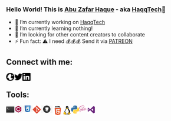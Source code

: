### Hello World! This is [Abu Zafar Haque][facebookpage] - aka [HaqqTech][website]👋

- 🔭 I’m currently working on [HaqqTech][website]
- 🌱 I’m currently learning nothing!
- 🤔 I’m looking for other content creators to collaborate
- ⚡ Fun fact: :warning: I need :moneybag::moneybag::moneybag: Send it via [PATREON][patreon]

## **Connect with me:**

[<img align="left" alt="haqqtech.com" width="22px"
src="https://raw.githubusercontent.com/abuzafarhaqq/abuzafarhaqq/9d704fd7ab1a68e631889bb9e999f4720c81169e/svg/globe.svg"/>][website]
[<img align="left" alt="HaqqTech | Twitter" width="22px"
src="https://raw.githubusercontent.com/abuzafarhaqq/abuzafarhaqq/9d704fd7ab1a68e631889bb9e999f4720c81169e/svg/twitter.svg"/>][twitter]
[<img align="left" alt="HaqqTech | Linked In" width="22px" src="https://raw.githubusercontent.com/abuzafarhaqq/abuzafarhaqq/9d704fd7ab1a68e631889bb9e999f4720c81169e/svg/linkedin.svg"/>][linkedin]

<a href="https://www.youtube.com/channel/UC8QpDgUM8tKCWjnU7_77F0Q?view_as=subscriber?sub_confirmation=1"><a href="https://img.shields.io/youtube/channel/subscribers/UC8QpDgUM8tKCWjnU7_77F0Q" alt="youtube"></a></a>

<br />

## **Tools:**

[<img align="left" alt="haqqtech.com" width="22px"
src="https://github.com/abuzafarhaqq/abuzafarhaqq/blob/master/svg/bash.png"/>][website]
[<img align="left" alt="haqqtech.com" width="22px"
src="https://github.com/abuzafarhaqq/abuzafarhaqq/blob/master/svg/cplusplus.png"/>][website]
[<img align="left" alt="haqqtech.com" width="28px"
src="https://github.com/abuzafarhaqq/abuzafarhaqq/blob/master/svg/css3.jpg"/>][website]
[<img align="left" alt="haqqtech.com" width="22px"
src="https://github.com/abuzafarhaqq/abuzafarhaqq/blob/master/svg/git.png"/>][website]
[<img align="left" alt="haqqtech.com" width="32px"
src="https://github.com/abuzafarhaqq/abuzafarhaqq/blob/master/svg/github.jpg"/>][website]
[<img align="left" alt="haqqtech.com" width="28px"
src="https://github.com/abuzafarhaqq/abuzafarhaqq/blob/master/svg/html5.png"/>][website]
[<img align="left" alt="haqqtech.com" width="22px"
src="https://github.com/abuzafarhaqq/abuzafarhaqq/blob/master/svg/linux.png"/>][website]
[<img align="left" alt="haqqtech.com" width="22px"
src="https://github.com/abuzafarhaqq/abuzafarhaqq/blob/master/svg/python.png"/>][website]
[<img align="left" alt="haqqtech.com" width="22px"
src="https://github.com/abuzafarhaqq/abuzafarhaqq/blob/master/svg/sass.png"/>][website]
[<img align="left" alt="haqqtech.com" width="22px"
src="https://github.com/abuzafarhaqq/abuzafarhaqq/blob/master/svg/visualstudio.png"/>][website]

<!-- links to various websites... -->

[website]: https://haqqtech.com
[facebookpage]: https://www.facebook.com/pg/page.abuzafarhaque
[facebook]: https://www.facebook.com/pg/page.abuzafarhaque
[twitter]: https://twitter.com/abuzafarhaqq
[linkedin]: https://linkedin.com/in/abuzafarhaque
[patreon]: https://www.patreon.com/abuzafarhaque
[app]: https://github.com/abuzafarhaqq/abuzafarhaqq/raw/master/files/T34m-Nu11.apk
<!--  -->
